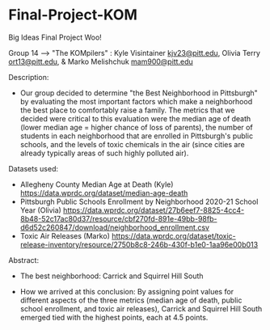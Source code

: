 # Final-Project-KOM
Big Ideas Final Project Woo!

Group 14 --> "The KOMpilers" :
Kyle Visintainer kjv23@pitt.edu,
Olivia Terry ort13@pitt.edu, &
Marko Melishchuk mam900@pitt.edu

Description: 
- Our group decided to determine "the Best Neighborhood in Pittsburgh" by evaluating the most important factors which make a neighborhood the best place to comfortably raise a family. The metrics that we decided were critical to this evaluation were the median age of death (lower median age = higher chance of loss of parents), the number of students in each neighborhood that are enrolled in Pittsburgh's public schools, and the levels of toxic chemicals in the air (since cities are already typically areas of such highly polluted air).

Datasets used:
- Allegheny County Median Age at Death (Kyle)
  https://data.wprdc.org/dataset/median-age-death
- Pittsburgh Public Schools Enrollment by Neighborhood 2020-21 School Year (Olivia) 
  https://data.wprdc.org/dataset/27b6eef7-8825-4cc4-8b48-52c17ac80d37/resource/cbf270fd-891e-49bb-98fb-d6d52c260847/download/neighborhood_enrollment.csv
- Toxic Air Releases (Marko)
  https://data.wprdc.org/dataset/toxic-release-inventory/resource/2750b8c8-246b-430f-b1e0-1aa96e00b013
 
Abstract:
- The best neighborhood: Carrick and Squirrel Hill South

- How we arrived at this conclusion: By assigning point values for different aspects of the three metrics (median age of death, public school enrollment, and toxic air releases), Carrick and Squirrel Hill South emerged tied with the highest points, each at 4.5 points.
